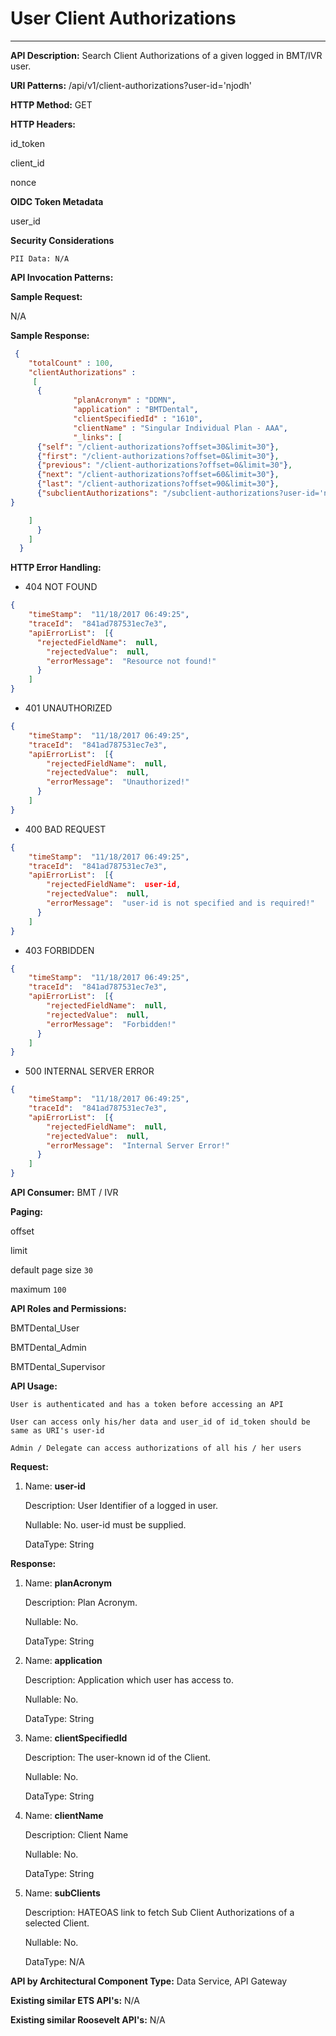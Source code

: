 # **User Client Authorizations**
---
**API Description:**
Search Client Authorizations of a given logged in BMT/IVR user.


**URI Patterns:**
  /api/v1/client-authorizations?user-id='njodh'


**HTTP Method:**
GET  

**HTTP Headers:**

id_token

client_id

nonce


**OIDC Token Metadata**

user_id

**Security Considerations**

    PII Data: N/A

**API Invocation Patterns:**

**Sample Request:**

  N/A

**Sample Response:**

  ```json
   {
	  "totalCount" : 100,
	  "clientAuthorizations" :
	   [
		{
                "planAcronym" : "DDMN",				
                "application" : "BMTDental",
                "clientSpecifiedId" : "1610",								
                "clientName" : "Singular Individual Plan - AAA",
                "_links": [
        {"self": "/client-authorizations?offset=30&limit=30"},
        {"first": "/client-authorizations?offset=0&limit=30"},
        {"previous": "/client-authorizations?offset=0&limit=30"},
        {"next": "/client-authorizations?offset=60&limit=30"},
        {"last": "/client-authorizations?offset=90&limit=30"},
        {"subclientAuthorizations": "/subclient-authorizations?user-id='njodh'&client-specified-id='1610'&plan-acronym='DDMN'&'application' : 'BMTDental'"
}

      ]
		}
	  ]
	}
  ```

**HTTP Error Handling:**

  * 404 NOT FOUND

```json
{
    "timeStamp":  "11/18/2017 06:49:25",
    "traceId":  "841ad787531ec7e3",
    "apiErrorList":  [{
      "rejectedFieldName":  null,
        "rejectedValue":  null,
        "errorMessage":  "Resource not found!"
      }
    ]
}
  ```

  * 401 UNAUTHORIZED
```json
{
    "timeStamp":  "11/18/2017 06:49:25",
    "traceId":  "841ad787531ec7e3",
    "apiErrorList":  [{
        "rejectedFieldName":  null,
        "rejectedValue":  null,
        "errorMessage":  "Unauthorized!"
      }
    ]
}

  ```

  * 400 BAD REQUEST
```json
{
    "timeStamp":  "11/18/2017 06:49:25",
    "traceId":  "841ad787531ec7e3",
    "apiErrorList":  [{
        "rejectedFieldName":  user-id,
        "rejectedValue":  null,
        "errorMessage":  "user-id is not specified and is required!"
      }
    ]
}

  ```

  * 403 FORBIDDEN
```json
{
    "timeStamp":  "11/18/2017 06:49:25",
    "traceId":  "841ad787531ec7e3",
    "apiErrorList":  [{
        "rejectedFieldName":  null,
        "rejectedValue":  null,
        "errorMessage":  "Forbidden!"
      }
    ]
}

  ```

  * 500 INTERNAL SERVER ERROR
```json
{
    "timeStamp":  "11/18/2017 06:49:25",
    "traceId":  "841ad787531ec7e3",
    "apiErrorList":  [{
        "rejectedFieldName":  null,
        "rejectedValue":  null,
        "errorMessage":  "Internal Server Error!"
      }
    ]
}

  ```


**API Consumer:**
BMT / IVR

**Paging:**

offset

limit

default page size `30`

maximum  `100`

**API Roles and Permissions:**

BMTDental_User

BMTDental_Admin

BMTDental_Supervisor

**API Usage:**

    User is authenticated and has a token before accessing an API

	User can access only his/her data and user_id of id_token should be same as URI's user-id

	Admin / Delegate can access authorizations of all his / her users

**Request:**

1. Name:  **user-id**

    Description: User Identifier of a logged in user.

    Nullable: No.  user-id must be supplied.

    DataType: String



**Response:**

1. Name: **planAcronym**

    Description: Plan Acronym.

    Nullable: No.

    DataType: String

1. Name: **application**

    Description: Application which user has access to.

    Nullable: No.

    DataType: String

1. Name: **clientSpecifiedId**

    Description:   The user-known id of the Client.

    Nullable: No.

    DataType: String

1. Name: **clientName**

    Description:   Client Name

    Nullable: No.

    DataType: String

1. Name: **subClients**

    Description:   HATEOAS link to fetch Sub Client Authorizations of a selected Client.

    Nullable: No.

    DataType: N/A

**API by Architectural Component Type:** 
Data Service, API Gateway

**Existing similar ETS API's:**
N/A

**Existing similar Roosevelt API's:**
N/A